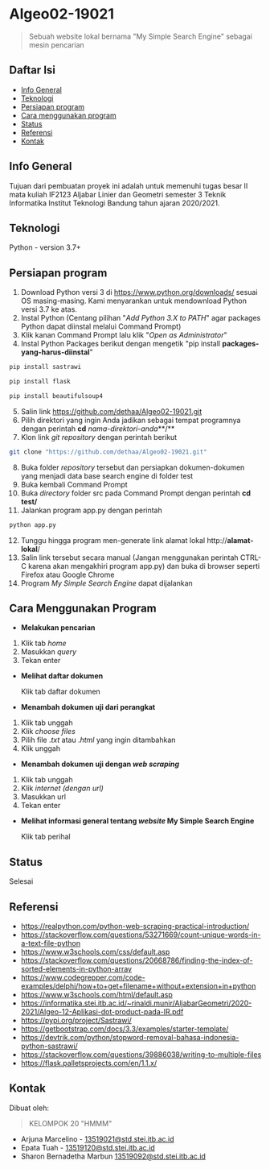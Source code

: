 # Algeo02-19021
> Sebuah website lokal bernama "My Simple Search Engine" sebagai mesin pencarian 

## Daftar Isi
* [Info General](#info-general)
* [Teknologi](#teknologi)
* [Persiapan program](#persiapan-program)
* [Cara menggunakan program](#cara-menggunakan-program)
* [Status](#status)
* [Referensi](#referensi)
* [Kontak](#kontak)

## Info General
Tujuan dari pembuatan proyek ini adalah untuk memenuhi tugas besar II mata kuliah IF2123 Aljabar Linier dan Geometri semester 3 Teknik Informatika Institut Teknologi Bandung tahun ajaran 2020/2021.

## Teknologi
Python - version 3.7+

## Persiapan program
1. Download Python versi 3 di https://www.python.org/downloads/ sesuai OS masing-masing. Kami menyarankan untuk mendownload Python versi 3.7 ke atas.
2. Instal Python (Centang pilihan "*Add Python 3.X to PATH*" agar packages Python dapat diinstal melalui Command Prompt)
3. Klik kanan Command Prompt lalu klik "*Open as Administrator*"
4. Instal Python Packages berikut dengan mengetik "pip install **packages-yang-harus-diinstal**"
```bash
pip install sastrawi
```
```bash
pip install flask
```
```bash
pip install beautifulsoup4
```
5. Salin link https://github.com/dethaa/Algeo02-19021.git
6. Pilih direktori yang ingin Anda jadikan sebagai tempat programnya dengan perintah **cd**  *nama-direktori-anda***/**
7. Klon link *git repository* dengan perintah berikut
```bash
git clone "https://github.com/dethaa/Algeo02-19021.git"
``` 
8. Buka folder *repository* tersebut dan persiapkan dokumen-dokumen yang menjadi data base search engine di folder test
9. Buka kembali Command Prompt
10. Buka *directory* folder src pada Command Prompt dengan perintah **cd test/**
11. Jalankan program app.py dengan perintah
```bash
python app.py
```
12. Tunggu hingga program men-generate link alamat lokal http://**alamat-lokal**/
13. Salin link tersebut secara manual (Jangan menggunakan perintah CTRL-C karena akan mengakhiri program app.py) dan buka di browser seperti Firefox atau Google Chrome
14. Program *My Simple Search Engine* dapat dijalankan

## Cara Menggunakan Program
* **Melakukan pencarian**
1. Klik tab *home* 
2. Masukkan *query*
3. Tekan enter
* **Melihat daftar dokumen**


   Klik tab daftar dokumen
* **Menambah dokumen uji dari perangkat**
1. Klik tab unggah
2. Klik *choose files*
3. Pilih file .*txt* atau .*html* yang ingin ditambahkan
4. Klik unggah
* **Menambah dokumen uji dengan *web scraping***
1. Klik tab unggah
2. Klik *internet (dengan url)*
3. Masukkan url
4. Tekan enter
* **Melihat informasi general tentang *website* My Simple Search Engine**


   Klik tab perihal

## Status
Selesai

## Referensi
* https://realpython.com/python-web-scraping-practical-introduction/
* https://stackoverflow.com/questions/53271669/count-unique-words-in-a-text-file-python
* https://www.w3schools.com/css/default.asp
* https://stackoverflow.com/questions/20668786/finding-the-index-of-sorted-elements-in-python-array
* https://www.codegrepper.com/code-examples/delphi/how+to+get+filename+without+extension+in+python
* https://www.w3schools.com/html/default.asp
* https://informatika.stei.itb.ac.id/~rinaldi.munir/AljabarGeometri/2020-2021/Algeo-12-Aplikasi-dot-product-pada-IR.pdf
* https://pypi.org/project/Sastrawi/
* https://getbootstrap.com/docs/3.3/examples/starter-template/
* https://devtrik.com/python/stopword-removal-bahasa-indonesia-python-sastrawi/
* https://stackoverflow.com/questions/39886038/writing-to-multiple-files
* https://flask.palletsprojects.com/en/1.1.x/

## Kontak
Dibuat oleh:
> KELOMPOK 20 "HMMM"
* Arjuna Marcelino - 13519021@std.stei.itb.ac.id
* Epata Tuah - 13519120@std.stei.itb.ac.id
* Sharon Bernadetha Marbun 13519092@std.stei.itb.ac.id
